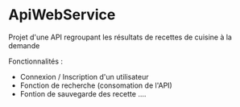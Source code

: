 # ApiWebService
Projet d'une API regroupant les résultats de recettes de cuisine à la demande

Fonctionnalités : 
  - Connexion / Inscription d'un utilisateur 
  - Fonction de recherche (consomation de l'API)
  - Fontion de sauvegarde des recette 
  ....
